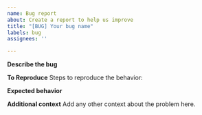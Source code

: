```yaml
---
name: Bug report
about: Create a report to help us improve
title: "[BUG] Your bug name"
labels: bug
assignees: ''

---
```


**Describe the bug**
<!-- A clear and concise description of what the bug is.-->

**To Reproduce**
Steps to reproduce the behavior:

**Expected behavior**
<!-- A clear and concise description of what you expected to happen.-->


**Additional context**
Add any other context about the problem here.
